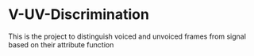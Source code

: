 # V-UV-Discrimination
This is the project to distinguish voiced and unvoiced frames from signal based on their attribute function
